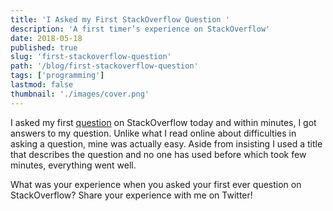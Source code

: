 ```yaml
---
title: 'I Asked my First StackOverflow Question '
description: 'A first timer’s experience on StackOverflow'
date: 2018-05-18
published: true
slug: 'first-stackoverflow-question'
path: '/blog/first-stackoverflow-question'
tags: ['programming']
lastmod: false
thumbnail: './images/cover.png'
---
```


I asked my first [question](https://stackoverflow.com/questions/50488003/why-does-my-replace-methods-throws-an-error) on StackOverflow today and within minutes, I got answers to my question. Unlike what I read online about difficulties in asking a question, mine was actually easy. Aside from insisting I used a title that describes the question and no one has used before which took few minutes, everything went well.

What was your experience when you asked your first ever question on StackOverflow? Share your experience with me on Twitter!
